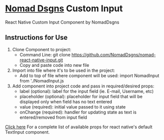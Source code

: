 # [Nomad Dsgns](https://www.nomaddsgns.com) Custom Input
React Native Custom Input Component by NomadDsgns 

## Instructions for Use ##
1. Clone Component to project:
    - Command Line: git clone https://github.com/NomadDsgns/nomad-react-native-input.git
    - Copy and paste code into new file
2. Import into file where it's to be used in the project:
    - Add to top of file where component will be used: import NomadInput from './NomadInput.js
3. Add component into project code and pass in required/desired props:
    - label (optional): label for the input field (ie. E-mail, Username, etc)
    - placeholder (optional): placeholder for input field that will be displayed only when field has no text entered
    - value (required): initial value passed to it using state 
    - onChange (required): handler for updating state as text is entered/removed from input field

[Click here](https://reactnative.dev/docs/textinput) For a complete list of available props for react native's default TextInput component.
